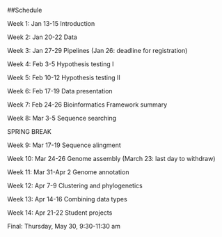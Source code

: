 ##Schedule

Week 1: Jan 13-15 Introduction

Week 2: Jan 20-22 Data

Week 3: Jan 27-29 Pipelines (Jan 26: deadline for registration)

Week 4: Feb 3-5 Hypothesis testing I

Week 5: Feb 10-12 Hypothesis testing II

Week 6: Feb 17-19 Data presentation

Week 7: Feb 24-26 Bioinformatics Framework summary

Week 8: Mar 3-5 Sequence searching

SPRING BREAK

Week 9: Mar 17-19 Sequence alingment

Week 10: Mar 24-26 Genome assembly (March 23: last day to withdraw)

Week 11: Mar 31-Apr 2 Genome annotation

Week 12: Apr 7-9 Clustering and phylogenetics

Week 13: Apr 14-16 Combining data types

Week 14: Apr 21-22 Student projects

Final: Thursday, May 30, 9:30-11:30 am
